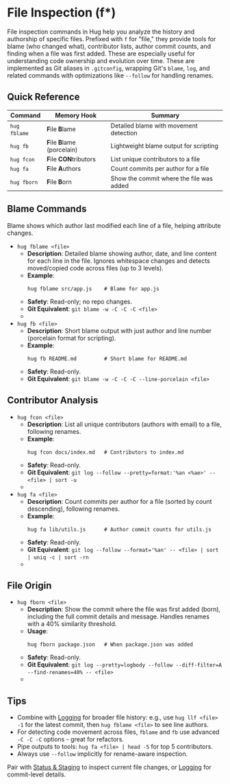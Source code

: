 # File Inspection (f*)
File inspection commands in Hug help you analyze the history and authorship of specific files. Prefixed with `f` for "file," they provide tools for blame (who
changed what), contributor lists, author commit counts, and finding when a file was first added. These are especially useful for understanding code ownership
and evolution over time.
These are implemented as Git aliases in `.gitconfig`, wrapping Git's `blame`, `log`, and related commands with optimizations like `--follow` for handling
renames.

## Quick Reference

| Command | Memory Hook | Summary |
| --- | --- | --- |
| `hug fblame` | **F**ile **B**lame | Detailed blame with movement detection |
| `hug fb` | **F**ile **B**lame (porcelain) | Lightweight blame output for scripting |
| `hug fcon` | **F**ile **CON**tributors | List unique contributors to a file |
| `hug fa` | **F**ile **A**uthors | Count commits per author for a file |
| `hug fborn` | **F**ile **B**orn | Show the commit where the file was added |

## Blame Commands
Blame shows which author last modified each line of a file, helping attribute changes.
- `hug fblame <file>`
    - **Description**: Detailed blame showing author, date, and line content for each line in the file. Ignores whitespace changes and detects moved/copied code
      across files (up to 3 levels).
    - **Example**:
      ```shell
      hug fblame src/app.js    # Blame for app.js
      ```
    - **Safety**: Read-only; no repo changes.
    - **Git Equivalent**: `git blame -w -C -C -C <file>`
    - ![hug fblame example](img/hug-fblame.png)
- `hug fb <file>`
    - **Description**: Short blame output with just author and line number (porcelain format for scripting).
    - **Example**:
      ```shell
      hug fb README.md         # Short blame for README.md
      ```
    - **Safety**: Read-only.
    - **Git Equivalent**: `git blame -w -C -C -C --line-porcelain <file>`

## Contributor Analysis
- `hug fcon <file>`
    - **Description**: List all unique contributors (authors with email) to a file, following renames.
    - **Example**:
      ```shell
      hug fcon docs/index.md   # Contributors to index.md
      ```
    - **Safety**: Read-only.
    - **Git Equivalent**: `git log --follow --pretty=format:'%an <%ae>' -- <file> | sort -u`
    - ![hug fcon example](img/hug-fcon.png)
- `hug fa <file>`
    - **Description**: Count commits per author for a file (sorted by count descending), following renames.
    - **Example**:
      ```shell
      hug fa lib/utils.js      # Author commit counts for utils.js
      ```
    - **Safety**: Read-only.
    - **Git Equivalent**: `git log --follow --format='%an' -- <file> | sort | uniq -c | sort -rn`
    - ![hug fa example](img/hug-fa.png)

## File Origin
- `hug fborn <file>`
    - **Description**: Show the commit where the file was first added (born), including the full commit details and message. Handles renames with a 40%
      similarity threshold.
    - **Usage**:
      ```shell
      hug fborn package.json   # When package.json was added
      ```
    - **Safety**: Read-only.
    - **Git Equivalent**: `git log --pretty=logbody --follow --diff-filter=A --find-renames=40% -- <file>`
    - ![hug fborn example](img/hug-fborn.png)

## Tips
- Combine with [Logging](logging#file-inspection) for broader file history: e.g., use `hug llf <file> -1` for the latest commit, then `hug fblame <file>` to see line authors.
- For detecting code movement across files, `fblame` and `fb` use advanced `-C -C -C` options - great for refactors.
- Pipe outputs to tools: `hug fa <file> | head -5` for top 5 contributors.
- Always use `--follow` implicitly for rename-aware inspection.

Pair with [Status & Staging](status-staging) to inspect current file changes, or [Logging](logging) for commit-level details.
